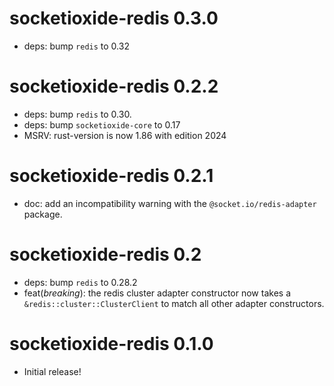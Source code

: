 # socketioxide-redis 0.3.0
* deps: bump `redis` to 0.32

# socketioxide-redis 0.2.2
* deps: bump `redis` to 0.30.
* deps: bump `socketioxide-core` to 0.17
* MSRV: rust-version is now 1.86 with edition 2024

# socketioxide-redis 0.2.1
* doc: add an incompatibility warning with the `@socket.io/redis-adapter` package.

# socketioxide-redis 0.2
* deps: bump `redis` to 0.28.2
* feat(*breaking*): the redis cluster adapter constructor now takes a `&redis::cluster::ClusterClient`
to match all other adapter constructors.

# socketioxide-redis 0.1.0
* Initial release!
